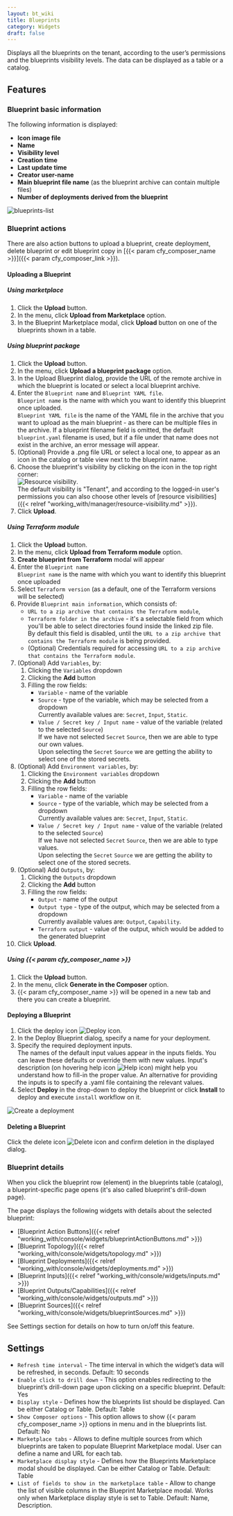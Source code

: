```yaml
---
layout: bt_wiki
title: Blueprints
category: Widgets
draft: false
---
```


Displays all the blueprints on the tenant, according to the user’s permissions and the blueprints visibility levels.
 The data can be displayed as a table or a catalog.

## Features

### Blueprint basic information

The following information is displayed:

* **Icon image file**
* **Name**
* **Visibility level**
* **Creation time**
* **Last update time**
* **Creator user-name**
* **Main blueprint file name** (as the blueprint archive can contain multiple files)
* **Number of deployments derived from the blueprint**

![blueprints-list]( /images/ui/widgets/blueprints-list.png)


### Blueprint actions

There are also action buttons to upload a blueprint, create deployment, delete blueprint or edit blueprint copy in [{{< param cfy_composer_name >}}]({{< param cfy_composer_link >}}).


#### Uploading a Blueprint

##### Using marketplace

1. Click the **Upload** button.
2. In the menu, click **Upload from Marketplace** option.
3. In the Blueprint Marketplace modal, click **Upload** button on one of the blueprints shown in a table.

##### Using blueprint package

1. Click the **Upload** button.
2. In the menu, click **Upload a blueprint package** option.
3. In the Upload Blueprint dialog, provide the URL of the remote archive in which the blueprint is located or select a local blueprint archive.
4. Enter the `Blueprint name` and `Blueprint YAML file`.   
   `Blueprint name` is the name with which you want to identify this blueprint once uploaded.<br>
   `Blueprint YAML file` is the name of the YAML file in the archive that you want to upload as the main blueprint - as there can be multiple files in the archive. If a blueprint filename field is omitted, the default `blueprint.yaml` filename is used, but if a file under that name does not exist in the archive, an error message will appear.    
4. (Optional) Provide a .png file URL or select a local one, to appear as an icon in the catalog or table view next to the blueprint name.   
5. Choose the blueprint's visibility by clicking on the icon in the top right corner:<br>
![Resource visibility]( /images/ui/icons/tenant-wide-resource-icon.png ).<br>
The default visibility is "Tenant", and according to the logged-in user's permissions you can also choose other levels of [resource visibilities]({{< relref "working_with/manager/resource-visibility.md" >}}).<br>
6. Click **Upload**.

##### Using Terraform module
1. Click the **Upload** button.
2. In the menu, click **Upload from Terraform module** option.
3. **Create blueprint from Terraform** modal will appear
4. Enter the `Blueprint name`   
   `Blueprint name` is the name with which you want to identify this blueprint once uploaded
5. Select `Terraform version` (as a default, one of the Terraform versions will be selected)
6. Provide `Blueprint main information`, which consists of:
   - `URL to a zip archive that contains the Terraform module`,
   - `Terraform folder in the archive` - it's a selectable field from which you'll be able to select directories found inside the linked zip file.<br />
   By default this field is disabled, until the `URL to a zip archive that contains the Terraform module` is being provided.
   - (Optional) Credentials required for accessing `URL to a zip archive that contains the Terraform module`.
7. (Optional) Add `Variables`, by:   
   1. Clicking the `Variables` dropdown
   2. Clicking the **Add** button
   3. Filling the row fields:
      - `Variable` - name of the variable
      - `Source` - type of the variable, which may be selected from a dropdown<br />
         Currently available values are: `Secret`, `Input`, `Static`.
      - `Value / Secret key / Input name` - value of the variable (related to the selected `Source`)<br />
         If we have not selected `Secret` `Source`, then we are able to type our own values.<br />
         Upon selecting the `Secret` `Source` we are getting the ability to select one of the stored secrets.
8. (Optional) Add `Environment variables`, by:   
   1. Clicking the `Environment variables` dropdown
   2. Clicking the **Add** button
   3. Filling the row fields:
      - `Variable` - name of the variable
      - `Source` - type of the variable, which may be selected from a dropdown<br />
         Currently available values are: `Secret`, `Input`, `Static`.
      - `Value / Secret key / Input name` - value of the variable (related to the selected `Source`)<br />
         If we have not selected `Secret` `Source`, then we are able to type values.<br />
         Upon selecting the `Secret` `Source` we are getting the ability to select one of the stored secrets.
9. (Optional) Add `Outputs`, by:   
   1. Clicking the `Outputs` dropdown
   2. Clicking the **Add** button
   3. Filling the row fields:
      - `Output` - name of the output
      - `Output type` - type of the output, which may be selected from a dropdown<br />
         Currently available values are: `Output`, `Capability`.
      - `Terraform output` - value of the output, which would be added to the generated blueprint
10. Click **Upload**.

##### Using {{< param cfy_composer_name >}}

1. Click the **Upload** button.
2. In the menu, click **Generate in the Composer** option.
3. {{< param cfy_composer_name >}} will be opened in a new tab and there you can create a blueprint.

#### Deploying a Blueprint

1. Click the deploy icon ![Deploy icon]( /images/ui/icons/deploy-icon.png ).   
2. In the Deploy Blueprint dialog, specify a name for your deployment.
3. Specify the required deployment inputs.   
   The names of the default input values appear in the inputs fields. You can leave these defaults or override them with new values.
   Input's description (on hovering help icon ![Help icon]( /images/ui/icons/help-icon.png )) might help you understand how to fill-in the proper value.
   An alternative for providing the inputs is to specify a .yaml file containing the relevant values.
4. Select **Deploy** in the drop-down to deploy the blueprint or click **Install** to deploy and execute `install` workflow on it.

![Create a deployment]( /images/ui/widgets/blueprints_deployment_creation.png )


#### Deleting a Blueprint

Click the delete icon ![Delete icon]( /images/ui/icons/delete-icon.png ) and confirm deletion in the displayed dialog.


### Blueprint details

When you click the blueprint row (element) in the blueprints table (catalog), a blueprint-specific page opens (it's also called blueprint's drill-down page).

The page displays the following widgets with details about the selected blueprint:

* [Blueprint Action Buttons]({{< relref "working_with/console/widgets/blueprintActionButtons.md" >}})
* [Blueprint Topology]({{< relref "working_with/console/widgets/topology.md" >}})
* [Blueprint Deployments]({{< relref "working_with/console/widgets/deployments.md" >}})
* [Blueprint Inputs]({{< relref "working_with/console/widgets/inputs.md" >}})
* [Blueprint Outputs/Capabilities]({{< relref "working_with/console/widgets/outputs.md" >}})
* [Blueprint Sources]({{< relref "working_with/console/widgets/blueprintSources.md" >}})

See Settings section for details on how to turn on/off this feature.


## Settings

* `Refresh time interval` - The time interval in which the widget’s data will be refreshed, in seconds. Default: 10 seconds
* `Enable click to drill down` - This option enables redirecting to the blueprint’s drill-down page upon clicking on a specific blueprint. Default: Yes
* `Display style` - Defines how the blueprints list should be displayed. Can be either Catalog or Table. Default: Table
* `Show Composer options` - This option allows to show {{< param cfy_composer_name >}} options in menu and in the blueprints list. Default: No
* `Marketplace tabs` - Allows to define multiple sources from which blueprints are taken to populate Blueprint Marketplace modal. User can define a name and URL for each tab.
* `Marketplace display style` - Defines how the Blueprints Marketplace modal should be displayed. Can be either Catalog or Table.  Default: Table
* `List of fields to show in the marketplace table` - Allow to change the list of visible columns in the Blueprint Marketplace modal. Works only when Marketplace display style is set to Table. Default: Name, Description.
